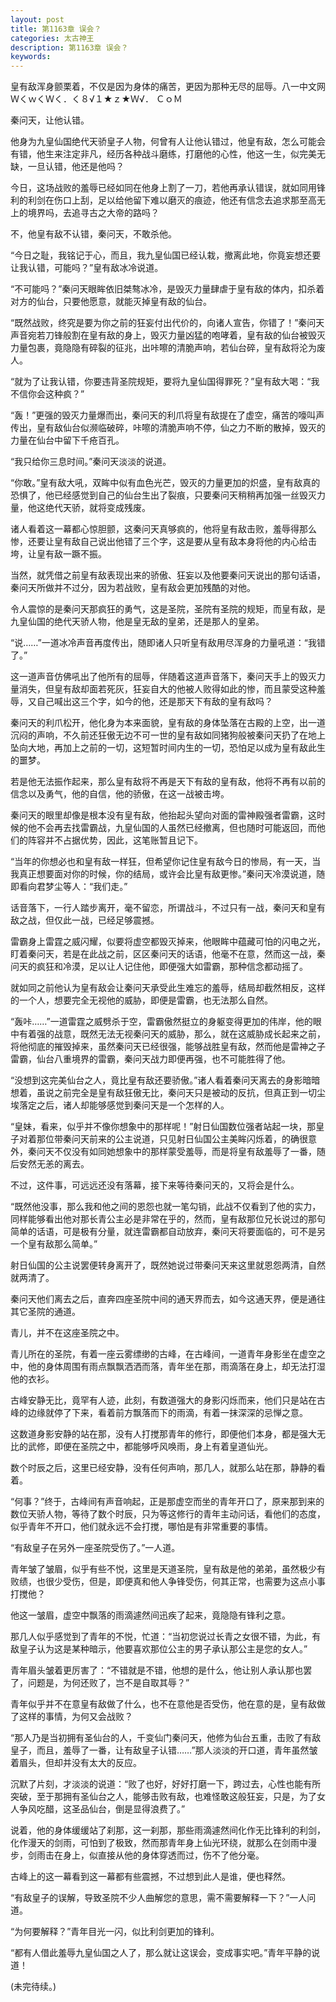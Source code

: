 ```yaml
---
layout: post
title: 第1163章 误会？
categories: 太古神王
description: 第1163章 误会？
keywords:
---
```


皇有敌浑身颤栗着，不仅是因为身体的痛苦，更因为那种无尽的屈辱。八一中文网ＷくｗくＷく．く８√１★ｚ★Ｗ√． ＣｏＭ

秦问天，让他认错。

他身为九皇仙国绝代天骄皇子人物，何曾有人让他认错过，他皇有敌，怎么可能会有错，他生来注定非凡，经历各种战斗磨练，打磨他的心性，他这一生，似完美无缺，一旦认错，他还是他吗？

今日，这场战败的羞辱已经如同在他身上割了一刀，若他再承认错误，就如同用锋利的利剑在伤口上刮，足以给他留下难以磨灭的痕迹，他还有信念去追求那至高无上的境界吗，去追寻古之大帝的路吗？

不，他皇有敌不认错，秦问天，不敢杀他。

“今日之耻，我铭记于心，而且，我九皇仙国已经认栽，撤离此地，你竟妄想还要让我认错，可能吗？”皇有敌冰冷说道。

“不可能吗？”秦问天眼眸依旧桀骜冰冷，是毁灭力量肆虐于皇有敌的体内，扣杀着对方的仙台，只要他愿意，就能灭掉皇有敌的仙台。

“既然战败，终究是要为你之前的狂妄付出代价的，向诸人宣告，你错了！”秦问天声音宛若刀锋般割在皇有敌的身上，毁灭力量凶猛的咆哮着，皇有敌的仙台被毁灭力量包裹，竟隐隐有碎裂的征兆，出咔嚓的清脆声响，若仙台碎，皇有敌将沦为废人。

“就为了让我认错，你要违背圣院规矩，要将九皇仙国得罪死？”皇有敌大喝：“我不信你会这种疯？”

“轰！”更强的毁灭力量爆而出，秦问天的利爪将皇有敌提在了虚空，痛苦的嚎叫声传出，皇有敌仙台似濒临破碎，咔嚓的清脆声响不停，仙之力不断的散掉，毁灭的力量在仙台中留下千疮百孔。

“我只给你三息时间。”秦问天淡淡的说道。

“你敢。”皇有敌大吼，双眸中似有血色光芒，毁灭的力量更加的炽盛，皇有敌真的恐惧了，他已经感觉到自己的仙台生出了裂痕，只要秦问天稍稍再加强一丝毁灭力量，他这绝代天骄，就将变成残废。

诸人看着这一幕都心惊胆颤，这秦问天真够疯的，他将皇有敌击败，羞辱得那么惨，还要让皇有敌自己说出他错了三个字，这是要从皇有敌本身将他的内心给击垮，让皇有敌一蹶不振。

当然，就凭借之前皇有敌表现出来的骄傲、狂妄以及他要秦问天说出的那句话语，秦问天所做并不过分，因为若战败，皇有敌会更加残酷的对他。

令人震惊的是秦问天那疯狂的勇气，这是圣院，圣院有圣院的规矩，而皇有敌，是九皇仙国的绝代天骄人物，他是皇无敌的皇弟，还是那人的皇弟。

“说……”一道冰冷声音再度传出，随即诸人只听皇有敌用尽浑身的力量吼道：“我错了。”

这一道声音仿佛吼出了他所有的屈辱，伴随着这道声音落下，秦问天手上的毁灭力量消失，但皇有敌却面若死灰，狂妄自大的他被人败得如此的惨，而且蒙受这种羞辱，又自己喊出这三个字，如今的他，还是那天下有敌的皇有敌吗？

秦问天的利爪松开，他化身为本来面貌，皇有敌的身体坠落在古殿的上空，出一道沉闷的声响，不久前还狂傲无边不可一世的皇有敌如同猪狗般被秦问天扔了在地上坠向大地，再加上之前的一切，这短暂时间内生的一切，恐怕足以成为皇有敌此生的噩梦。

若是他无法振作起来，那么皇有敌将不再是天下有敌的皇有敌，他将不再有以前的信念以及勇气，他的自信，他的骄傲，在这一战被击垮。

秦问天的眼里却像是根本没有皇有敌，他抬起头望向对面的雷神殿强者雷霸，这时候的他不会再去找雷霸战，九皇仙国的人虽然已经撤离，但也随时可能返回，而他们的阵容并不占据优势，因此，这笔账暂且记下。

“当年的你想必也和皇有敌一样狂，但希望你记住皇有敌今日的惨局，有一天，当我真正想要面对你的时候，你的结局，或许会比皇有敌更惨。”秦问天冷漠说道，随即看向君梦尘等人：“我们走。”

话音落下，一行人踏步离开，毫不留恋，所谓战斗，不过只有一战，秦问天和皇有敌之战，但仅此一战，已经足够震撼。

雷霸身上雷霆之威闪耀，似要将虚空都毁灭掉来，他眼眸中蕴藏可怕的闪电之光，盯着秦问天，若是在此战之前，区区秦问天的话语，他毫不在意，然而这一战，秦问天的疯狂和冷漠，足以让人记住他，即便强大如雷霸，那种信念都动摇了。

就如同之前他认为皇有敌会让秦问天承受此生难忘的羞辱，结局却截然相反，这样的一个人，想要完全无视他的威胁，即便是雷霸，也无法那么自然。

“轰咔……”一道雷霆之威劈杀于空，雷霸傲然挺立的身躯变得更加的伟岸，他的眼中有着强的战意，既然无法无视秦问天的威胁，那么，就在这威胁成长起来之前，将他彻底的摧毁掉来，虽然秦问天已经很强，能够战胜皇有敌，然而他是雷神之子雷霸，仙台八重境界的雷霸，秦问天战力即便再强，也不可能胜得了他。

“没想到这完美仙台之人，竟比皇有敌还要骄傲。”诸人看着秦问天离去的身影暗暗想着，虽说之前完全是皇有敌狂傲无比，秦问天只是被动的反抗，但真正到一切尘埃落定之后，诸人却能够感觉到秦问天是一个怎样的人。

“皇妹，看来，似乎并不像你想象中的那样呢！”射日仙国数位强者站起一块，那皇子对着那位带秦问天前来的公主说道，只见射日仙国公主美眸闪烁着，的确很意外，秦问天不仅没有如同她想象中的那样蒙受羞辱，而是将皇有敌羞辱了一番，随后安然无恙的离去。

不过，这件事，可远远还没有落幕，接下来等待秦问天的，又将会是什么。

“既然他没事，那么我和他之间的恩怨也就一笔勾销，此战不仅看到了他的实力，同样能够看出他对那长青公主必是非常在乎的，然而，皇有敌那位兄长说过的那句简单的话语，可是极有分量，就连雷霸都自动放弃，秦问天将要面临的，可不是另一个皇有敌那么简单。”

射日仙国的公主说罢便转身离开了，既然她说过带秦问天来这里就恩怨两清，自然就两清了。

秦问天他们离去之后，直奔四座圣院中间的通天界而去，如今这通天界，便是通往其它圣院的通道。

青儿，并不在这座圣院之中。

青儿所在的圣院，有着一座云雾缥缈的古峰，在古峰间，一道青年身影坐在虚空之中，他的身体周围有雨点飘飘洒洒而落，青年坐在那，雨滴落在身上，却无法打湿他的衣衫。

古峰安静无比，竟罕有人迹，此刻，有数道强大的身影闪烁而来，他们只是站在古峰的边缘就停了下来，看着前方飘落而下的雨滴，有着一抹深深的忌惮之意。

这数道身影安静的站在那，没有人打搅那青年的修行，即便他们本身，都是强大无比的武修，即便在圣院之中，都能够呼风唤雨，身上有着皇道仙光。

数个时辰之后，这里已经安静，没有任何声响，那几人，就那么站在那，静静的看着。

“何事？”终于，古峰间有声音响起，正是那虚空而坐的青年开口了，原来那到来的数位天骄人物，等待了数个时辰，只为等这修行的青年主动问话，看他们的态度，似乎青年不开口，他们就永远不会打搅，哪怕是有非常重要的事情。

“有敌皇子在另外一座圣院受伤了。”一人道。

青年皱了皱眉，似乎有些不悦，这里是天道圣院，皇有敌是他的弟弟，虽然极少有败绩，也很少受伤，但是，即便真和他人争锋受伤，何其正常，也需要为这点小事打搅他？

他这一皱眉，虚空中飘落的雨滴遽然间迅疾了起来，竟隐隐有锋利之意。

那几人似乎感觉到了青年的不悦，忙道：“当初您说过长青之女很不错，为此，有敌皇子认为这是某种暗示，他要喜欢那位公主的男子承认那公主是您的女人。”

青年眉头皱着更厉害了：“不错就是不错，他想的是什么，他让别人承认那也罢了，问题是，为何还败了，岂不是自取其辱？”

青年似乎并不在意皇有敌做了什么，也不在意他是否受伤，他在意的是，皇有敌做了这样的事情，为何又会战败？

“那人乃是当初拥有圣仙台的人，千变仙门秦问天，他修为仙台五重，击败了有敌皇子，而且，羞辱了一番，让有敌皇子认错……”那人淡淡的开口道，青年虽然皱着眉头，但却并没有太大的反应。

沉默了片刻，才淡淡的说道：“败了也好，好好打磨一下，跨过去，心性也能有所突破，至于那拥有圣仙台之人，能够击败有敌，也难怪敢这般狂妄，只是，为了女人争风吃醋，这圣品仙台，倒是显得浪费了。”

说着，他的身体缓缓站了刹那，这一刹那，那些雨滴遽然间化作无比锋利的利剑，化作漫天的剑雨，可怕到了极致，然而那青年身上仙光环绕，就那么在剑雨中漫步，剑雨击在身上，似直接从他的身体穿透而过，伤不了他分毫。

古峰上的这一幕看到这一幕都有些震撼，不过想到此人是谁，便也释然。

“有敌皇子的误解，导致圣院不少人曲解您的意思，需不需要解释一下？”一人问道。

“为何要解释？”青年目光一闪，似比利剑更加的锋利。

“都有人借此羞辱九皇仙国之人了，那么就让这误会，变成事实吧。”青年平静的说道！

(未完待续。)
